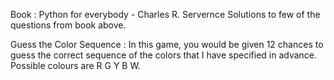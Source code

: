 
Book : Python for everybody - Charles R. Servernce
Solutions to few of the questions from book above.




Guess the Color Sequence : 
In this game, you would be given 12 chances to guess the correct sequence of the colors that I have specified in advance. 
Possible colours are R G Y B W.

